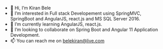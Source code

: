- 👋 Hi, I’m Kiran Bele
- 👀 I’m interested in Full stack Developement using SpringMVC, SpringBoot and AngularJS, react.js and MS SQL Server 2016.
- 🌱 I’m currently learning AngularJS, react.js.
- 💞️ I’m looking to collaborate on Spring Boot and Angular 11 Application Development.
- 📫 You can reach me on belekiran@live.com

<!---
thebelekiran/thebelekiran is a ✨ special ✨ repository because its `README.md` (this file) appears on your GitHub profile.
You can click the Preview link to take a look at your changes.
--->
